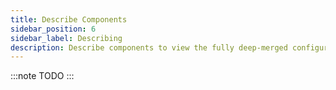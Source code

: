 ```yaml
---
title: Describe Components
sidebar_position: 6
sidebar_label: Describing
description: Describe components to view the fully deep-merged configuration
---
```


:::note
TODO
:::
